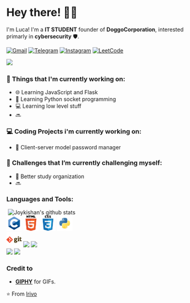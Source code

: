 <!-- Greeting -->
# Hey there! :wave::smiley:

<!--Introduction -->
I'm Luca! I'm a **IT STUDENT** founder of **DoggoCorporation**, interested primarly in **cybersecurity** 🛡️.
<br>

<!-- Your badges -->

[![Gmail](https://img.shields.io/badge/-l.rivo04-c14438?style=flat&logo=Gmail&logoColor=white)](mailto:l.rivo04@gmail.com)
[![Telegram](https://img.shields.io/badge/-@lrivo-blue?style=flat&logo=Telegram&logoColor=white)](https://t.me/Lrivo)
[![Instagram](https://img.shields.io/badge/-l.rivo4-c13584?style=flat&labelColor=c13584&logo=instagram&logoColor=white)](https://www.instagram.com/l.rivo4)
[![LeetCode](https://img.shields.io/badge/-l.rivo04-c14438?style=flat&logo=LeetCode&logoColor=white)](https://leetcode.com/user1305vf/)


<!-- Profile View Count -->
![](https://komarev.com/ghpvc/?username=lrivo&style=flat)


### 💼  Things that I'm currently working on: 
* 🌐 Learning JavaScript and Flask
* 🔎 Learning Python socket programming 
* 💻 Learning low level  stuff
* 🔜

### 💻 Coding Projects i'm currently working on:
* 🔑 Client-server model password manager

### 🌱 Challenges that I’m currently challenging myself:
* 📅 Better study organization
* 🔜

 ### Languages and Tools:
<p> <!-- GitHub README Stats -->
  <a href="https://github.com/JoykishanSharma?tab=repositories">
    <img width="500" height="auto" align="right" alt="Joykishan's github stats" 
         src="https://github-readme-stats.vercel.app/api?username=lrivo&show_icons=true&theme=algolia&count_private=true" />
  </a>
 <!-- icons -->
<code><img height="40" src="https://raw.githubusercontent.com/github/explore/80688e429a7d4ef2fca1e82350fe8e3517d3494d/topics/c/c.png" alt="C Language"></code>
<code><a href = "https://developer.mozilla.org/en-US/docs/Web/Guide/HTML/HTML5"><img height="40" src="https://raw.githubusercontent.com/github/explore/80688e429a7d4ef2fca1e82350fe8e3517d3494d/topics/html/html.png"></a></code>
<code><a href = "https://developer.mozilla.org/en-US/docs/Archive/CSS3"><img height="40" src="https://raw.githubusercontent.com/github/explore/80688e429a7d4ef2fca1e82350fe8e3517d3494d/topics/css/css.png"></a></code>
<code><a href = "https://www.python.org/"><img height="40" src="https://raw.githubusercontent.com/github/explore/80688e429a7d4ef2fca1e82350fe8e3517d3494d/topics/python/python.png"></a></code>
<br>
<code><a href = "https://git-scm.com/"><img height="40" src="https://raw.githubusercontent.com/github/explore/80688e429a7d4ef2fca1e82350fe8e3517d3494d/topics/git/git.png"></a></code>
<code><a href = "https://code.visualstudio.com/"><img height="40" src="https://upload.wikimedia.org/wikipedia/commons/thumb/9/9a/Visual_Studio_Code_1.35_icon.svg/1200px-Visual_Studio_Code_1.35_icon.svg.png"></a></code>
<code><a href = "https://www.jetbrains.com/pycharm/"><img height="40" src="https://resources.jetbrains.com/storage/products/pycharm/img/meta/pycharm_logo_300x300.png"></a></code>
<br>
<code><a href = "https://ubuntu.com/"><img height="40" src="https://pics.computerbase.de/1/6/2/6/5/logo-192.b69b87bd.png"></a></code>
<code><a href = "https://www.kali.org/"><img height="40" src="https://www.opensourcefeed.org/assets/images/logo/kali-logo.png"></a></code>
</p>

<!-- Credit -->
### Credit to 
- [**GIPHY**](https://giphy.com/) for GIFs. 

⭐️ From [lrivo](https://github.com/lrivo)
